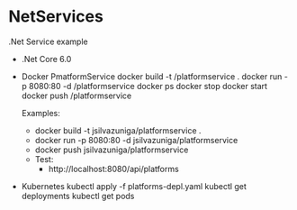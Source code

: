 # NetServices
.Net Service example


- .Net Core 6.0
- Docker
	PmatformService
	docker build -t <your docker hub id>/platformservice .
	docker run -p 8080:80 -d <your docker hub id>/platformservice
	docker ps
	docker stop <container id>
	docker start <container id>
	docker push <your docker hub id>/platformservice
	
	Examples:
	- docker build -t jsilvazuniga/platformservice .
	- docker run -p 8080:80 -d jsilvazuniga/platformservice
	- docker push jsilvazuniga/platformservice
	- Test: 
		- http://localhost:8080/api/platforms
		
		

- Kubernetes
		kubectl apply -f platforms-depl.yaml
		kubectl get deployments
		kubectl get pods